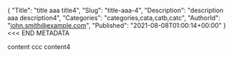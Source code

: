 {
    "Title": "title aaa title4",
    "Slug": "title-aaa-4",
    "Description": "description aaa description4",
    "Categories": "categories,cata,catb,catc",
    "AuthorId": "john.smith@example.com",
    "Published": "2021-08-08T01:00:14+00:00"
}
<<< END METADATA

content ccc content4